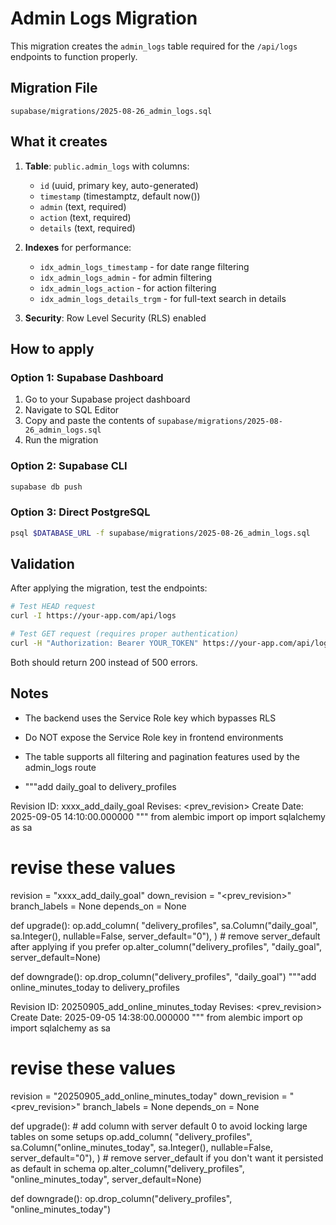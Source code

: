 # Admin Logs Migration

This migration creates the `admin_logs` table required for the `/api/logs` endpoints to function properly.

## Migration File

`supabase/migrations/2025-08-26_admin_logs.sql`

## What it creates

1. **Table**: `public.admin_logs` with columns:
   - `id` (uuid, primary key, auto-generated)
   - `timestamp` (timestamptz, default now())
   - `admin` (text, required)
   - `action` (text, required) 
   - `details` (text, required)

2. **Indexes** for performance:
   - `idx_admin_logs_timestamp` - for date range filtering
   - `idx_admin_logs_admin` - for admin filtering
   - `idx_admin_logs_action` - for action filtering
   - `idx_admin_logs_details_trgm` - for full-text search in details

3. **Security**: Row Level Security (RLS) enabled

## How to apply

### Option 1: Supabase Dashboard
1. Go to your Supabase project dashboard
2. Navigate to SQL Editor
3. Copy and paste the contents of `supabase/migrations/2025-08-26_admin_logs.sql`
4. Run the migration

### Option 2: Supabase CLI
```bash
supabase db push
```

### Option 3: Direct PostgreSQL
```bash
psql $DATABASE_URL -f supabase/migrations/2025-08-26_admin_logs.sql
```

## Validation

After applying the migration, test the endpoints:

```bash
# Test HEAD request
curl -I https://your-app.com/api/logs

# Test GET request (requires proper authentication)
curl -H "Authorization: Bearer YOUR_TOKEN" https://your-app.com/api/logs
```

Both should return 200 instead of 500 errors.

## Notes

- The backend uses the Service Role key which bypasses RLS
- Do NOT expose the Service Role key in frontend environments
- The table supports all filtering and pagination features used by the admin_logs route

- """add daily_goal to delivery_profiles

Revision ID: xxxx_add_daily_goal
Revises: <prev_revision>
Create Date: 2025-09-05 14:10:00.000000
"""
from alembic import op
import sqlalchemy as sa

# revise these values
revision = "xxxx_add_daily_goal"
down_revision = "<prev_revision>"
branch_labels = None
depends_on = None

def upgrade():
    op.add_column(
        "delivery_profiles",
        sa.Column("daily_goal", sa.Integer(), nullable=False, server_default="0"),
    )
    # remove server_default after applying if you prefer
    op.alter_column("delivery_profiles", "daily_goal", server_default=None)

def downgrade():
    op.drop_column("delivery_profiles", "daily_goal")
    """add online_minutes_today to delivery_profiles

Revision ID: 20250905_add_online_minutes_today
Revises: <prev_revision>
Create Date: 2025-09-05 14:38:00.000000
"""
from alembic import op
import sqlalchemy as sa

# revise these values
revision = "20250905_add_online_minutes_today"
down_revision = "<prev_revision>"
branch_labels = None
depends_on = None

def upgrade():
    # add column with server default 0 to avoid locking large tables on some setups
    op.add_column(
        "delivery_profiles",
        sa.Column("online_minutes_today", sa.Integer(), nullable=False, server_default="0"),
    )
    # remove server_default if you don't want it persisted as default in schema
    op.alter_column("delivery_profiles", "online_minutes_today", server_default=None)

def downgrade():
    op.drop_column("delivery_profiles", "online_minutes_today")

